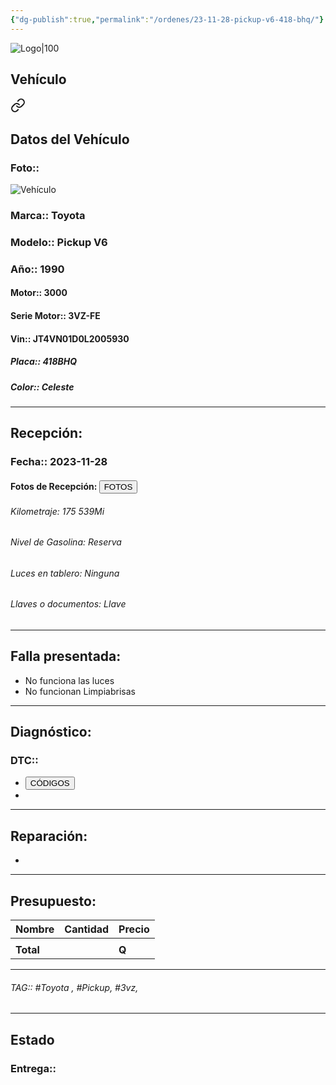 ```yaml
---
{"dg-publish":true,"permalink":"/ordenes/23-11-28-pickup-v6-418-bhq/"}
---
```


![Logo|100](http://drive.google.com/uc?export=view&id=137fl3TIZ0-PU8b-Pt0bsjclwHub_u78G)

## Vehículo

<div class="transclusion internal-embed is-loaded"><a class="markdown-embed-link" href="/vehiculos/toyota/pickup-v6-418-bhq/#datos-del-vehiculo" aria-label="Open link"><svg xmlns="http://www.w3.org/2000/svg" width="24" height="24" viewBox="0 0 24 24" fill="none" stroke="currentColor" stroke-width="2" stroke-linecap="round" stroke-linejoin="round" class="svg-icon lucide-link"><path d="M10 13a5 5 0 0 0 7.54.54l3-3a5 5 0 0 0-7.07-7.07l-1.72 1.71"></path><path d="M14 11a5 5 0 0 0-7.54-.54l-3 3a5 5 0 0 0 7.07 7.07l1.71-1.71"></path></svg></a><div class="markdown-embed">



## Datos del Vehículo 
### Foto:: 
![Vehículo](http://drive.google.com/uc?export=view&id=1MWzfclPU7R6CPGQO0IzK5dUB7CH3P41o)

### Marca:: Toyota 
### Modelo:: Pickup V6
### Año:: 1990
#### Motor:: 3000
#### Serie Motor:: 3VZ-FE
#### Vin:: JT4VN01D0L2005930
##### Placa:: 418BHQ
##### Color:: Celeste
---


</div></div>


## Recepción:
### Fecha:: 2023-11-28
#### Fotos de Recepción: <a href="http"><button class="btn success">FOTOS</button></a>

###### Kilometraje: 175 539Mi
###### Nivel de Gasolina: Reserva
###### Luces en tablero: Ninguna 
###### Llaves o documentos: Llave

---

## Falla presentada:
- No funciona las luces 
- No funcionan Limpiabrisas 


---

## Diagnóstico:
### DTC:: 

- <a href="http"><button class="btn success">CÓDIGOS</button></a>
- 

---
## Reparación:
- 

---

## Presupuesto:

| Nombre | Cantidad | Precio |
| ------ | -------- | ------ |
|        |          |        |
| **Total**       |        |    **Q**    |

---

###### TAG:: #Toyota , #Pickup, #3vz, 

---

## Estado

### Entrega:: 